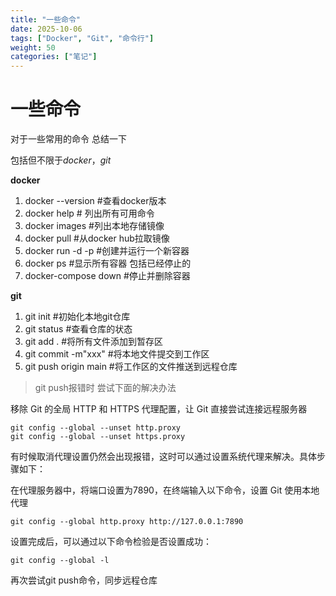 ```yaml
---
title: "一些命令"
date: 2025-10-06
tags: ["Docker", "Git", "命令行"]
weight: 50
categories: ["笔记"]
---
```


# 一些命令

对于一些常用的命令 总结一下

包括但不限于*docker*，*git*

**docker**

1. docker --version #查看docker版本
2. docker help # 列出所有可用命令
3. docker images #列出本地存储镜像
4. docker pull #从docker hub拉取镜像
5. docker run -d -p #创建并运行一个新容器
6. docker ps   #显示所有容器 包括已经停止的
7. docker-compose down #停止并删除容器

**git**

1. git init #初始化本地git仓库
2. git status #查看仓库的状态
3. git add . #将所有文件添加到暂存区
4. git commit -m"xxx"   #将本地文件提交到工作区
5. git push origin main #将工作区的文件推送到远程仓库

> git push报错时 尝试下面的解决办法

移除 Git 的全局 HTTP 和 HTTPS 代理配置，让 Git 直接尝试连接远程服务器



```
git config --global --unset http.proxy
git config --global --unset https.proxy
```

有时候取消代理设置仍然会出现报错，这时可以通过设置系统代理来解决。具体步骤如下：

在代理服务器中，将端口设置为7890，在终端输入以下命令，设置 Git 使用本地代理

```text
git config --global http.proxy http://127.0.0.1:7890
```

设置完成后，可以通过以下命令检验是否设置成功：

```text
git config --global -l
```

再次尝试git push命令，同步远程仓库